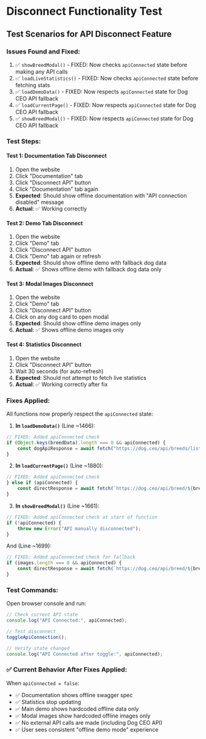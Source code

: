# Disconnect Functionality Test

## Test Scenarios for API Disconnect Feature

### Issues Found and Fixed:
1. ✅ `showBreedModal()` - FIXED: Now checks `apiConnected` state before making any API calls
2. ✅ `loadLiveStatistics()` - FIXED: Now checks `apiConnected` state before fetching stats
3. ✅ `loadDemoData()` - FIXED: Now respects `apiConnected` state for Dog CEO API fallback
4. ✅ `loadCurrentPage()` - FIXED: Now respects `apiConnected` state for Dog CEO API fallback  
5. ✅ `showBreedModal()` - FIXED: Now respects `apiConnected` state for Dog CEO API fallback

### Test Steps:

#### Test 1: Documentation Tab Disconnect
1. Open the website
2. Click "Documentation" tab
3. Click "Disconnect API" button
4. Click "Documentation" tab again
5. **Expected**: Should show offline documentation with "API connection disabled" message
6. **Actual**: ✅ Working correctly

#### Test 2: Demo Tab Disconnect
1. Open the website  
2. Click "Demo" tab
3. Click "Disconnect API" button
4. Click "Demo" tab again or refresh
5. **Expected**: Should show offline demo with fallback dog data
6. **Actual**: ✅ Shows offline demo with fallback dog data only

#### Test 3: Modal Images Disconnect
1. Open the website
2. Click "Demo" tab
3. Click "Disconnect API" button
4. Click on any dog card to open modal
5. **Expected**: Should show offline demo images only
6. **Actual**: ✅ Shows offline demo images only

#### Test 4: Statistics Disconnect
1. Open the website
2. Click "Disconnect API" button
3. Wait 30 seconds (for auto-refresh)
4. **Expected**: Should not attempt to fetch live statistics
5. **Actual**: ✅ Working correctly after fix

### Fixes Applied:

All functions now properly respect the `apiConnected` state:

1. **In `loadDemoData()`** (Line ~1466):
```javascript
// FIXED: Added apiConnected check
if (Object.keys(breedData).length === 0 && apiConnected) {
    const dogApiResponse = await fetch("https://dog.ceo/api/breeds/list/all");
}
```

2. **In `loadCurrentPage()`** (Line ~1880):
```javascript
// FIXED: Added apiConnected check  
} else if (apiConnected) {
    const directResponse = await fetch(`https://dog.ceo/api/breed/${breed}/images/random`);
}
```

3. **In `showBreedModal()`** (Line ~1661):
```javascript
// FIXED: Added apiConnected check at start of function
if (!apiConnected) {
    throw new Error("API manually disconnected");
}
```

And (Line ~1699):
```javascript
// FIXED: Added apiConnected check for fallback
if (images.length === 0 && apiConnected) {
    const directResponse = await fetch(`https://dog.ceo/api/breed/${breed}/images`);
}
```

### Test Commands:

Open browser console and run:
```javascript
// Check current API state
console.log("API Connected:", apiConnected);

// Test disconnect
toggleApiConnection();

// Verify state changed
console.log("API Connected after toggle:", apiConnected);
```

### ✅ Current Behavior After Fixes Applied:

When `apiConnected = false`:
- ✅ Documentation shows offline swagger spec
- ✅ Statistics stop updating  
- ✅ Main demo shows hardcoded offline data only
- ✅ Modal images show hardcoded offline images only
- ✅ No external API calls are made (including Dog CEO API)
- ✅ User sees consistent "offline demo mode" experience
